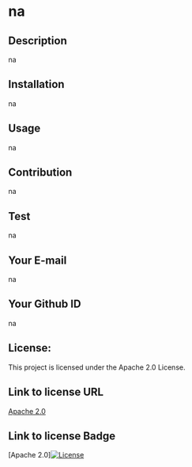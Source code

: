 # na
  
## Description
na

## Installation
na

## Usage
na

## Contribution
na

## Test
na

## Your E-mail
na

## Your Github ID
na

## License:
This project is licensed under the Apache 2.0 License.

## Link to license URL
[Apache 2.0](http://www.apache.org/licenses/)

## Link to license Badge
[Apache 2.0][![License](https://img.shields.io/badge/License-Apache_2.0-blue.svg)](https://opensource.org/licenses/Apache-2.0)

